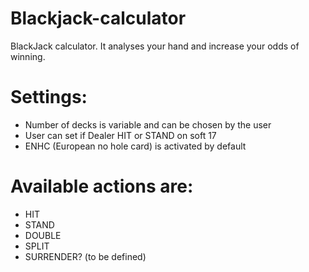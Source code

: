 # Blackjack-calculator
BlackJack calculator. It analyses your hand and increase your odds of winning.

# Settings:
- Number of decks is variable and can be chosen by the user
- User can set if Dealer HIT or STAND on soft 17
- ENHC (European no hole card) is activated by default

# Available actions are:
- HIT
- STAND
- DOUBLE
- SPLIT
- SURRENDER? (to be defined)
